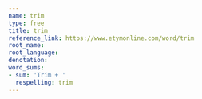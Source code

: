 ```yaml
---
name: trim
type: free
title: trim
reference_link: https://www.etymonline.com/word/trim
root_name: 
root_language: 
denotation: 
word_sums:
- sum: 'Trim + '
  respelling: trim
---
```

